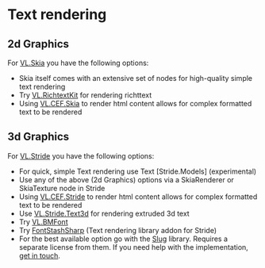 # Text rendering

## 2d Graphics
For [VL.Skia](../libraries/graphics-2d.md) you have the following options:

- Skia itself comes with an extensive set of nodes for high-quality simple text rendering
- Try [VL.RichtextKit](https://forum.vvvv.org/t/vl-richtextkit/19883) for rendering richttext
- Using [VL.CEF.Skia](https://www.nuget.org/packages/VL.CEF.Skia) to render html content allows for complex formatted text to be rendered

## 3d Graphics
For [VL.Stride](../libraries/graphics-3d.md) you have the following options:
- For quick, simple Text rendering use Text [Stride.Models] (experimental)
- Use any of the above (2d Graphics) options via a SkiaRenderer or SkiaTexture node in Stride
- Using [VL.CEF.Stride](https://www.nuget.org/packages/VL.CEF.Stride) to render html content allows for complex formatted text to be rendered
- Use [VL.Stride.Text3d](https://www.nuget.org/packages/VL.Stride.Text3d) for rendering extruded 3d text
- Try [VL.BMFont](https://www.nuget.org/packages/VL.BMFont)
- Try [FontStashSharp](https://github.com/FontStashSharp/FontStashSharp) (Text rendering library addon for Stride)
- For the best available option go with the [Slug](https://sluglibrary.com/) library. Requires a separate license from them. If you need help with the implementation, [get in touch](mailto:devvvvs@vvvv.org).
